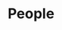 ---
layout: profiles
permalink: /people/
title: People
description: Contributors
nav: true
nav_order: 7

profiles:
  # if you want to include more than one profile, just replicate the following block
  # and create one content file for each profile inside _pages/
  - align: right
    image: 
    content: about_kidambi.md
    image_circular: true # crops the image to make it circular
    more_info: >

  - align: right
    image: 
    content: about_gegelia.md
    image_circular: true # crops the image to make it circular
    more_info: >   

      

---